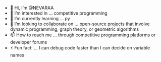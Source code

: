 - 👋 Hi, I’m @NEVARAA
- 👀 I’m interested in ... competitive programming
- 🌱 I’m currently learning ... py
- 💞️ I’m looking to collaborate on ... open-source projects that involve dynamic programming, graph theory, or geometric algorithms
- 📫 How to reach me ... through competitive programming platforms or developer forums
- ⚡ Fun fact: ... I can debug code faster than I can decide on variable names

<!---
NEVARAA/NEVARAA is a ✨ special ✨ repository because its `README.md` (this file) appears on your GitHub profile.
You can click the Preview link to take a look at your changes.
--->
